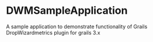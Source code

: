 # DWMSampleApplication
A sample application to demonstrate functionality of Grails DropWizardmetrics plugin for grails 3.x
